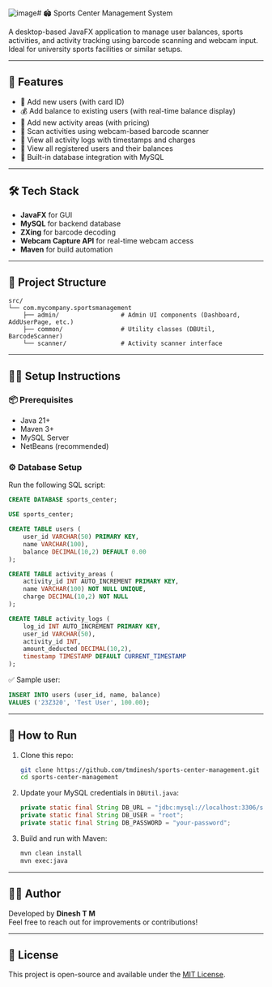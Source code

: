 ![image](https://github.com/user-attachments/assets/5f46f5cb-4dc0-40c6-a873-b9e60e4dfe69)# 🏟️ Sports Center Management System

A desktop-based JavaFX application to manage user balances, sports activities, and activity tracking using barcode scanning and webcam input. Ideal for university sports facilities or similar setups.

---

## 🚀 Features

- 👤 Add new users (with card ID)
- 💰 Add balance to existing users (with real-time balance display)
- 🏸 Add new activity areas (with pricing)
- 📲 Scan activities using webcam-based barcode scanner
- 📜 View all activity logs with timestamps and charges
- 🧾 View all registered users and their balances
- 🔐 Built-in database integration with MySQL

---

## 🛠️ Tech Stack

- **JavaFX** for GUI
- **MySQL** for backend database
- **ZXing** for barcode decoding
- **Webcam Capture API** for real-time webcam access
- **Maven** for build automation

---

## 📁 Project Structure

```
src/
└── com.mycompany.sportsmanagement
    ├── admin/                 # Admin UI components (Dashboard, AddUserPage, etc.)
    ├── common/                # Utility classes (DBUtil, BarcodeScanner)
    └── scanner/               # Activity scanner interface
```

---

## 🧑‍💻 Setup Instructions

### 📦 Prerequisites

- Java 21+
- Maven 3+
- MySQL Server
- NetBeans (recommended)

### ⚙️ Database Setup

Run the following SQL script:

```sql
CREATE DATABASE sports_center;

USE sports_center;

CREATE TABLE users (
    user_id VARCHAR(50) PRIMARY KEY,
    name VARCHAR(100),
    balance DECIMAL(10,2) DEFAULT 0.00
);

CREATE TABLE activity_areas (
    activity_id INT AUTO_INCREMENT PRIMARY KEY,
    name VARCHAR(100) NOT NULL UNIQUE,
    charge DECIMAL(10,2) NOT NULL
);

CREATE TABLE activity_logs (
    log_id INT AUTO_INCREMENT PRIMARY KEY,
    user_id VARCHAR(50),
    activity_id INT,
    amount_deducted DECIMAL(10,2),
    timestamp TIMESTAMP DEFAULT CURRENT_TIMESTAMP
);
```

✅ Sample user:
```sql
INSERT INTO users (user_id, name, balance)
VALUES ('23Z320', 'Test User', 100.00);
```

---

## 🧾 How to Run

1. Clone this repo:
   ```bash
   git clone https://github.com/tmdinesh/sports-center-management.git
   cd sports-center-management
   ```

2. Update your MySQL credentials in `DBUtil.java`:
   ```java
   private static final String DB_URL = "jdbc:mysql://localhost:3306/sports_center";
   private static final String DB_USER = "root";
   private static final String DB_PASSWORD = "your-password";
   ```

3. Build and run with Maven:
   ```bash
   mvn clean install
   mvn exec:java
   ```

---

## 🙋‍♂️ Author

Developed by **Dinesh T M**  
Feel free to reach out for improvements or contributions!

---

## 📄 License

This project is open-source and available under the [MIT License](LICENSE).
